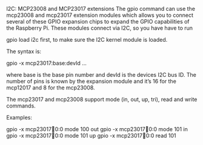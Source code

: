 I2C: MCP23008 and MCP23017 extensions
The gpio command can use the mcp23008 and mcp23017 extension modules which allows you to connect several of these GPIO expansion chips to expand the GPIO capabilities of the Raspberry Pi. These modules connect via I2C, so you have have to run

gpio load i2c
first, to make sure the I2C kernel module is loaded.

The syntax is:

gpio -x mcp23017:base:devId …

where base is the base pin number and devId is the devices I2C bus ID. The number of pins is known by the expansion module and it’s 16 for the mcp12017 and 8 for the mcp23008.

The mcp23017 and mcp23008 support mode (in, out, up, tri), read and write commands.

Examples:

gpio -x mcp23017:100:0:0 mode 100 out
gpio -x mcp23017:100:0:0 mode 101 in
gpio -x mcp23017:100:0:0 mode 101 up
gpio -x mcp23017:100:0:0 read 101
